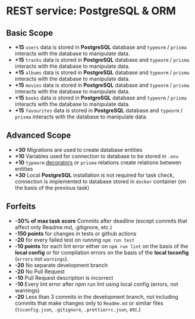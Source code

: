 # REST service: PostgreSQL & ORM

## Basic Scope

- **+15** `users` data is stored in **PostgreSQL** database and `typeorm` / `prisma`  interacts with the database to manipulate data.  
- **+15** `tracks` data is stored in **PostgreSQL** database and `typeorm` / `prisma`  interacts with the database to manipulate data.
- **+15** `albums` data is stored in **PostgreSQL** database and `typeorm` / `prisma`  interacts with the database to manipulate data.
- **+15** `movies` data is stored in **PostgreSQL** database and `typeorm` / `prisma`  interacts with the database to manipulate data.
- **+15** `books` data is stored in **PostgreSQL** database and `typeorm` / `prisma`  interacts with the database to manipulate data.
- **+15** `favourites` data is stored in **PostgreSQL** database and `typeorm` / `prisma`  interacts with the database to manipulate data.


## Advanced Scope

- **+30** Migrations are used to create database entities 
- **+10** Variables used for connection to database to be stored in `.env`
- **+10** `typeorm` [decorators](https://typeorm.io/#/relations) or `prisma` relations create relations between entities
- **+30** Local **PostgreSQL** installation is not required for task check, connection is implemented to database stored in `docker` container  (on the basis of the previous task)

## Forfeits

- **-30% of max task score** Commits after deadline (except commits that affect only Readme.md, .gitignore, etc.)
- **-150 points** for changes in tests or github actions
- **-20** for every failed test on running `npm run test`
- **-10 points** for each lint error either on `npm run lint` on the basis of the **local config** or for compilation errors on the basis of the **local tsconfig** (`errors` not `warnings`).
- **-20** No separate development branch
- **-20** No Pull Request
- **-10** Pull Request description is incorrect
- **-10** Every lint error after npm run lint using local config (errors, not warnings) 
- **-20** Less than 3 commits in the development branch, not including commits that make changes only to `Readme.md` or similar files (`tsconfig.json`, `.gitignore`, `.prettierrc.json`, etc.)


